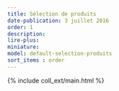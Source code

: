 ```yaml
---
title: Sélection de produits
date-publication: 3 juillet 2016
order: 1
description:
lire-plus:
miniature:
model: default-selection-produits
sort_items : order
---
```


<!-- ******************************** -->
<!-- **** intro rayon **** -->

<!-- 
xxxxxxxxxxxxxxxxxxxxxxxxxxxxxxxxxxxxxxxxxxxxxxxxxxxxxxxxxxxxxxxxxxxxxxxxxxxxxxxxxxxxxxxxxxxxxxxxxxxxxxxxxxxxxxxxxxxxxxxxxxxxxxxxxxxxxxxxxxxxxxxxxxxxxxxxxxxxxxxxxxxxxxxxxxxxxxxxxxxxxxxxxxxxxxxxxxxxxxxxxxxxxxxxxxxxxxxxxxxxxxxxxxxxxxxxxxxxxxxxxxxxxxxxxxxxxxxxxxxxxxxxxxxxxxxxxxxxxxxxxx
 -->
<!-- **** fin intro rayon ********* -->
<!-- ****************************** -->
<!--fin-excerpt-->

{% include coll_ext/main.html %}

